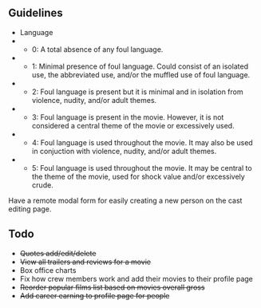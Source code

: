 Guidelines
----------

- Language
- - 0: A total absence of any foul language.
- - 1: Minimal presence of foul language. Could consist of an isolated use, the abbreviated use, and/or the muffled use of foul language.
- - 2: Foul language is present but it is minimal and in isolation from violence, nudity, and/or adult themes.
- - 3: Foul language is present in the movie. However, it is not considered a central theme of the movie or excessively used.
- - 4: Foul language is used throughout the movie. It may also be used in conjuction with violence, nudity, and/or adult themes.
- - 5: Foul language is used throughout the movie. It may be central to the theme of the movie, used for shock value and/or excessively crude.


Have a remote modal form for easily creating a new person on the cast editing page.


Todo
----

- ~~Quotes add/edit/delete~~
- ~~View all trailers and reviews for a movie~~
- Box office charts
- Fix how crew members work and add their movies to their profile page
- ~~Reorder popular films list based on movies overall gross~~
- ~~Add career earning to profile page for people~~